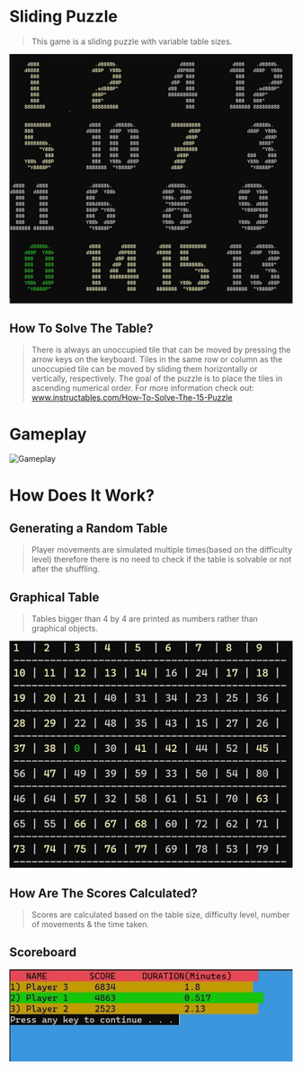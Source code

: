 # Sliding Puzzle
> This game is a sliding puzzle with variable table sizes.

<p align="center">
  <img src="https://github.com/Miaad2004/Sliding-Puzzle/blob/main/screenshots/title.jpg" />
</p>

## How To Solve The Table?
> There is always an unoccupied tile that can be moved by pressing the arrow keys on the keyboard. Tiles in the same row or column as the unoccupied tile can be moved by sliding them horizontally or vertically, respectively. The goal of the puzzle is to place the tiles in ascending numerical order.
For more information check out: www.instructables.com/How-To-Solve-The-15-Puzzle

# Gameplay
![Gameplay](https://github.com/Miaad2004/Sliding-Puzzle/blob/main/screenshots/gameplay.gif)

# How Does It Work?
## Generating a Random Table
> Player movements are simulated multiple times(based on the difficulty level) therefore there is no need to check if the table is solvable or not after the shuffling.

## Graphical Table
> Tables bigger than 4 by 4 are printed as numbers rather than graphical objects.

![Large Table](https://github.com/Miaad2004/Sliding-Puzzle/blob/main/screenshots/largeTable.jpg)

## How Are The Scores Calculated?
> Scores are calculated based on the table size, difficulty level, number of movements & the time taken.

## Scoreboard
![Scoreboard](https://github.com/Miaad2004/Sliding-Puzzle/blob/main/screenshots/scoreboard.jpg)

